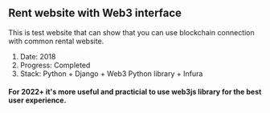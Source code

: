 ## Rent website with Web3 interface

This is test website that can show that you can use blockchain connection with common rental website.


1. Date: 2018
2. Progress: Completed
3. Stack: Python + Django + Web3 Python library + Infura

#### For 2022+ it's more useful and practicial to use web3js library for the best user experience.
